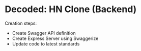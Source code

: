 # Decoded: HN Clone (Backend)

Creation steps:
 * Create Swagger API definition
 * Create Express Server using Swaggerize
 * Update code to latest standards